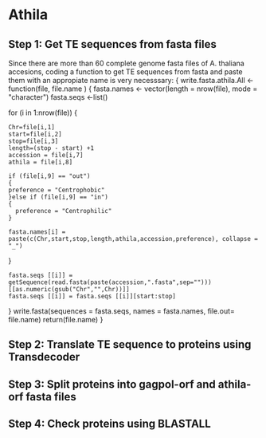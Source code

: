 # Athila
## Step 1: Get TE sequences from fasta files
Since there are more than 60 complete genome fasta files of A. thaliana accesions, coding a function to get TE sequences from fasta and paste them with an appropiate name is very necesssary:
{
write.fasta.athila.All <- function(file, file.name )
{
  fasta.names <- vector(length = nrow(file), mode = "character")
  fasta.seqs <-list()
  
  for (i in 1:nrow(file))
  {
 
    Chr=file[i,1]
    start=file[i,2]
    stop=file[i,3]
    length=(stop - start) +1
    accession = file[i,7]
    athila = file[i,8]
    
    if (file[i,9] == "out")
    {
    preference = "Centrophobic"
    }else if (file[i,9] == "in")
    {
      preference = "Centrophilic"
    }
    
    fasta.names[i] = paste(c(Chr,start,stop,length,athila,accession,preference), collapse = "_")
  
 }
     
  
    fasta.seqs [[i]] = getSequence(read.fasta(paste(accession,".fasta",sep="")))[[as.numeric(gsub("Chr","",Chr))]]
    fasta.seqs [[i]] = fasta.seqs [[i]][start:stop]
  }
  write.fasta(sequences = fasta.seqs, names = fasta.names, file.out= file.name)
  return(file.name)
}


## Step 2: Translate TE sequence to proteins using Transdecoder
## Step 3: Split proteins into gagpol-orf and athila-orf fasta files
## Step 4: Check proteins using BLASTALL
